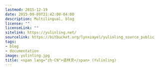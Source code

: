 ```yaml
---
lastmod: 2015-12-19
date: 2015-09-09T21:42:00-04:00
description: Multilingual, blog
license: ""
licenseLink: ""
sitelink: https://yulinling.net/
sourcelink: https://bitbucket.org/lynxiayel/yulinling_source_public
tags:
- blog
- documentation
image: yulinling.jpg
title: <span lang="zh-CN">语林灵</span> (Yulinling)
---
```

